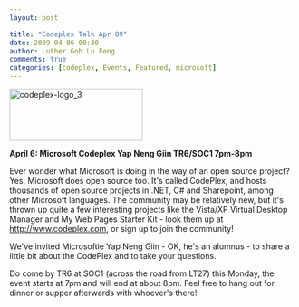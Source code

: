 ```yaml
---
layout: post

title: "Codeplex Talk Apr 09"
date: 2009-04-06 00:30
author: Luther Goh Lu Feng
comments: true
categories: [codeplex, Events, Featured, microsoft]
---
```

<a href="http://linuxNUS.org/wp-content/uploads/2009/04/codeplex-logo_3.jpg"><img src="http://linuxNUS.org/wp-content/uploads/2009/04/codeplex-logo_3.jpg" alt="codeplex-logo_3" title="codeplex-logo_3" width="235" height="92" class="aligncenter size-full wp-image-464" /></a>

<strong>April 6:
Microsoft Codeplex
Yap Neng Giin
TR6/SOC1
7pm-8pm</strong>

Ever wonder what Microsoft is doing in the way of an open source project? Yes, Microsoft does open source too. It's called CodePlex, and hosts thousands of open source projects in .NET, C# and Sharepoint, among other Microsoft languages. The community may be relatively new, but it's thrown up quite a few interesting projects like the Vista/XP Virtual Desktop Manager and My Web Pages Starter Kit - look them up at <a href="http://www.codeplex.com">http://www.codeplex.com</a>, or sign up to join the community!

We've invited Microsoftie Yap Neng Giin - OK, he's an alumnus - to share a little bit about the CodePlex and to take your questions.

Do come by TR6 at SOC1 (across the road from LT27) this Monday, the event starts at 7pm and will end at about 8pm. Feel free to hang out for dinner or supper afterwards with whoever's there!
